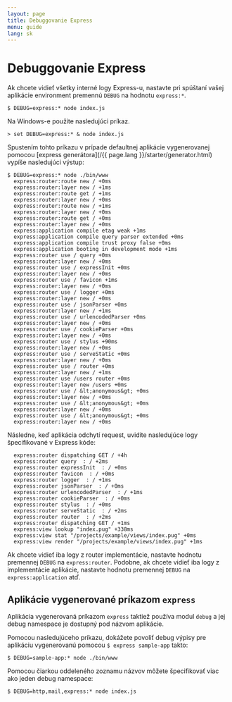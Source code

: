 ```yaml
---
layout: page
title: Debuggovanie Express
menu: guide
lang: sk
---
```

<!---
 Copyright (c) 2016 StrongLoop, IBM, and Express Contributors
 License: MIT
-->

# Debuggovanie Express

Ak chcete vidieť všetky interné logy Express-u, nastavte pri spúštaní vašej aplikácie environment premennú `DEBUG` na hodnotu
`express:*`.

```console
$ DEBUG=express:* node index.js
```

Na Windows-e použite nasledujúci príkaz.

```console
> set DEBUG=express:* & node index.js
```

Spustením tohto príkazu v prípade defaultnej aplikácie vygenerovanej pomocou [express generátora](/{{ page.lang }}/starter/generator.html) vypíše nasledujúci výstup:

```console
$ DEBUG=express:* node ./bin/www
  express:router:route new / +0ms
  express:router:layer new / +1ms
  express:router:route get / +1ms
  express:router:layer new / +0ms
  express:router:route new / +1ms
  express:router:layer new / +0ms
  express:router:route get / +0ms
  express:router:layer new / +0ms
  express:application compile etag weak +1ms
  express:application compile query parser extended +0ms
  express:application compile trust proxy false +0ms
  express:application booting in development mode +1ms
  express:router use / query +0ms
  express:router:layer new / +0ms
  express:router use / expressInit +0ms
  express:router:layer new / +0ms
  express:router use / favicon +1ms
  express:router:layer new / +0ms
  express:router use / logger +0ms
  express:router:layer new / +0ms
  express:router use / jsonParser +0ms
  express:router:layer new / +1ms
  express:router use / urlencodedParser +0ms
  express:router:layer new / +0ms
  express:router use / cookieParser +0ms
  express:router:layer new / +0ms
  express:router use / stylus +90ms
  express:router:layer new / +0ms
  express:router use / serveStatic +0ms
  express:router:layer new / +0ms
  express:router use / router +0ms
  express:router:layer new / +1ms
  express:router use /users router +0ms
  express:router:layer new /users +0ms
  express:router use / &lt;anonymous&gt; +0ms
  express:router:layer new / +0ms
  express:router use / &lt;anonymous&gt; +0ms
  express:router:layer new / +0ms
  express:router use / &lt;anonymous&gt; +0ms
  express:router:layer new / +0ms
```

Následne, keď aplikácia odchytí request, uvidíte nasledujúce logy špecifikované v Express kóde:

```console
  express:router dispatching GET / +4h
  express:router query  : / +2ms
  express:router expressInit  : / +0ms
  express:router favicon  : / +0ms
  express:router logger  : / +1ms
  express:router jsonParser  : / +0ms
  express:router urlencodedParser  : / +1ms
  express:router cookieParser  : / +0ms
  express:router stylus  : / +0ms
  express:router serveStatic  : / +2ms
  express:router router  : / +2ms
  express:router dispatching GET / +1ms
  express:view lookup "index.pug" +338ms
  express:view stat "/projects/example/views/index.pug" +0ms
  express:view render "/projects/example/views/index.pug" +1ms
```

Ak chcete vidieť iba logy z router implementácie, nastavte hodnotu premennej `DEBUG` na `express:router`. Podobne, ak chcete vidieť iba logy z implementácie aplikácie, nastavte hodnotu premennej `DEBUG` na `express:application` atď.

## Aplikácie vygenerované príkazom `express`

Aplikácia vygenerovaná príkazom `express` taktiež používa modul `debug` a jej debug namespace je dostupný pod názvom aplikácie.

Pomocou nasledujúceho príkazu, dokážete povoliť debug výpisy pre aplikáciu vygenerovanú pomocou `$ express sample-app` takto:

```console
$ DEBUG=sample-app:* node ./bin/www
```

Pomocou čiarkou oddeleného zoznamu názvov môžete špecifikovať viac ako jeden debug namespace:

```console
$ DEBUG=http,mail,express:* node index.js
```
